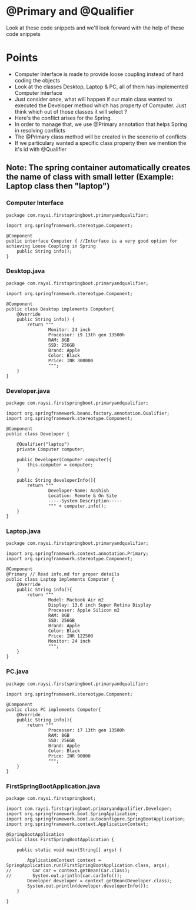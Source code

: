 # @Primary and @Qualifier
 Look at these code snippets and we'll look forward with the help of these code snippets

# Points
- Computer interface is made to provide loose coupling instead of hard coding the objects
- Look at the classes Desktop, Laptop & PC, all of them has implemented Computer interface
- Just consider once, what will happen if our main class wanted to executed the Developer method which has property of Computer. Just think which out of those classes it will select ? 
- Here's the conflict arises for the Spring.
- In order to manage that, we use @Primary annotation that helps Spring in resolving conflicts
- The @Primary class method will be created in the scenerio of conflicts
- If we particulary wanted a specific class property then we mention the it's id with @Qualifier
## Note: The spring container automatically creates the name of class with small letter (Example: Laptop class then "laptop")

### Computer Interface
```
package com.raysi.firstspringboot.primaryandqualifier;

import org.springframework.stereotype.Component;

@Component
public interface Computer { //Interface is a very good option for achieving Loose Coupling in Spring
    public String info();
}

```

### Desktop.java
```
package com.raysi.firstspringboot.primaryandqualifier;

import org.springframework.stereotype.Component;

@Component
public class Desktop implements Computer{
    @Override
    public String info() {
        return """
                Monitor: 24 inch
                Processor: i9 13th gen 13500h
                RAM: 8GB
                SSD: 256GB
                Brand: Apple
                Color: Black
                Price: INR 300000
                """;
    }
}
```

### Developer.java
```
package com.raysi.firstspringboot.primaryandqualifier;

import org.springframework.beans.factory.annotation.Qualifier;
import org.springframework.stereotype.Component;

@Component
public class Developer {

    @Qualifier("laptop")
    private Computer computer;

    public Developer(Computer computer){
        this.computer = computer;
    }

    public String developerInfo(){
        return """
                Developer-Name: Aashish
                Location: Remote & On Site
                -----System Description-----
                """ + computer.info();
    }
}
```

### Laptop.java
```
package com.raysi.firstspringboot.primaryandqualifier;

import org.springframework.context.annotation.Primary;
import org.springframework.stereotype.Component;

@Component
@Primary // Read info.md for proper details
public class Laptop implements Computer {
    @Override
    public String info(){
        return """
                Model: Macbook Air m2
                Display: 13.6 inch Super Retina Display
                Processor: Apple Silicon m2
                RAM: 8GB
                SSD: 256GB
                Brand: Apple
                Color: Black
                Price: INR 122500
                Monitor: 24 inch
                """;
    }
}
```

### PC.java
```
package com.raysi.firstspringboot.primaryandqualifier;

import org.springframework.stereotype.Component;

@Component
public class PC implements Computer{
    @Override
    public String info(){
        return """
                Processor: i7 13th gen 13500h
                RAM: 8GB
                SSD: 256GB
                Brand: Apple
                Color: Black
                Price: INR 90000
                """;
    }
}
```

### FirstSpringBootApplication.java
```
package com.raysi.firstspringboot;

import com.raysi.firstspringboot.primaryandqualifier.Developer;
import org.springframework.boot.SpringApplication;
import org.springframework.boot.autoconfigure.SpringBootApplication;
import org.springframework.context.ApplicationContext;

@SpringBootApplication
public class FirstSpringBootApplication {

    public static void main(String[] args) {

        ApplicationContext context = SpringApplication.run(FirstSpringBootApplication.class, args);
//        Car car = context.getBean(Car.class);
//        System.out.println(car.carInfo());
        Developer developer = context.getBean(Developer.class);
        System.out.println(developer.developerInfo());
    }

}
```
